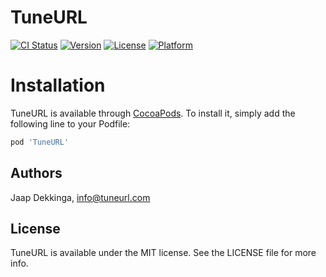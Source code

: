 # TuneURL

[![CI Status](https://img.shields.io/travis/xgerrit/TuneURL.svg?style=flat)](https://travis-ci.org/xgerrit/TuneURL)
[![Version](https://img.shields.io/cocoapods/v/TuneURL.svg?style=flat)](https://cocoapods.org/pods/TuneURL)
[![License](https://img.shields.io/cocoapods/l/TuneURL.svg?style=flat)](https://cocoapods.org/pods/TuneURL)
[![Platform](https://img.shields.io/cocoapods/p/TuneURL.svg?style=flat)](https://cocoapods.org/pods/TuneURL)

# Installation

TuneURL is available through [CocoaPods](https://cocoapods.org). To install
it, simply add the following line to your Podfile:

```ruby
pod 'TuneURL'
```

## Authors

Jaap Dekkinga, info@tuneurl.com

## License

TuneURL is available under the MIT license. See the LICENSE file for more info.
